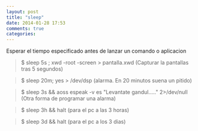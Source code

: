 ```yaml
---
layout: post
title: "sleep"
date: 2014-01-28 17:53
comments: true
categories: 
---
```

Esperar el tiempo especificado antes de lanzar un comando o aplicacion

>$ sleep 5s ; xwd -root -screen > pantalla.xwd   (Capturar la pantallas tras 5 segundos)

>$ sleep 20m; yes > /dev/dsp (alarma. En 20 minutos suena un pitido)

>$ sleep 3s && aoss espeak -v es "Levantate gandul....." 2>/dev/null (Otra forma de programar una alarma)

>$ sleep 3h && halt (para el pc a las 3 horas) 

>$ sleep 3d && halt (para el pc a los 3 dias) 

